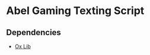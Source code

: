 <h1>Abel Gaming Texting Script</h1>

<h2>Dependencies</h2>
<ul>
  <li><a href="https://github.com/overextended/ox_lib/releases">Ox Lib</li>
</ul>
